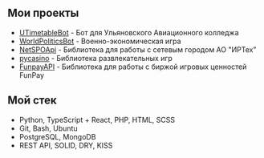 ## Мои проекты
- [UTimetableBot](https://t.me/UaviakTimetableBot) - Бот для Ульяновского Авиационного колледжа
- [WorldPoliticsBot](https://t.me/werdeengod) - Военно-экономическая игра
- [NetSPOApi](https://github.com/werdeengod/NetSPOApi) - Библиотека для работы с сетевым городом АО "ИРТех"
- [pycasino](https://t.me/werdeengod) - Библиотека развлекательных игр
- [FunpayAPI](https://github.com/werdeengod/funpay-api) - Библиотека для работы с биржой игровых ценностей FunPay

## Мой стек
- Python, TypeScript + React, PHP, HTML, SCSS
- Git, Bash, Ubuntu
- PostgreSQL, MongoDB
- REST API, SOLID, DRY, KISS
